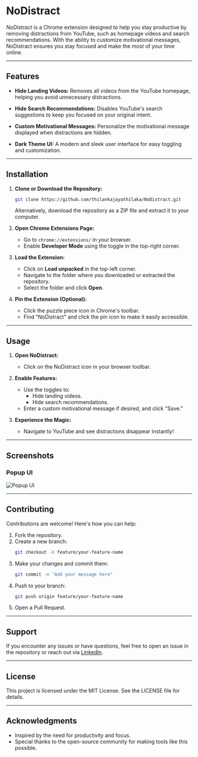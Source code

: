 # NoDistract

_NoDistract_ is a Chrome extension designed to help you stay productive by removing distractions from YouTube, such as homepage videos and search recommendations. With the ability to customize motivational messages, NoDistract ensures you stay focused and make the most of your time online.

---

## **Features**

- **Hide Landing Videos:**
  Removes all videos from the YouTube homepage, helping you avoid unnecessary distractions.

- **Hide Search Recommendations:**
  Disables YouTube's search suggestions to keep you focused on your original intent.

- **Custom Motivational Messages:**
  Personalize the motivational message displayed when distractions are hidden.

- **Dark Theme UI:**
  A modern and sleek user interface for easy toggling and customization.

---

## **Installation**

1. **Clone or Download the Repository:**
   ```bash
   git clone https://github.com/thilankajayathilaka/NoDistract.git
   ```
   Alternatively, download the repository as a ZIP file and extract it to your computer.

2. **Open Chrome Extensions Page:**
   - Go to `chrome://extensions/` in your browser.
   - Enable **Developer Mode** using the toggle in the top-right corner.

3. **Load the Extension:**
   - Click on **Load unpacked** in the top-left corner.
   - Navigate to the folder where you downloaded or extracted the repository.
   - Select the folder and click **Open**.

4. **Pin the Extension (Optional):**
   - Click the puzzle piece icon in Chrome's toolbar.
   - Find "NoDistract" and click the pin icon to make it easily accessible.

---

## **Usage**

1. **Open NoDistract:**
   - Click on the NoDistract icon in your browser toolbar.

2. **Enable Features:**
   - Use the toggles to:
     - Hide landing videos.
     - Hide search recommendations.
   - Enter a custom motivational message if desired, and click "Save."

3. **Experience the Magic:**
   - Navigate to YouTube and see distractions disappear instantly!

---

## **Screenshots**

### **Popup UI**

![Popup UI](https://github.com/user-attachments/assets/7b2f3e18-b45f-436c-a4d0-4462f203f029)


---

## **Contributing**

Contributions are welcome! Here's how you can help:

1. Fork the repository.
2. Create a new branch:
   ```bash
   git checkout -b feature/your-feature-name
   ```
3. Make your changes and commit them:
   ```bash
   git commit -m "Add your message here"
   ```
4. Push to your branch:
   ```bash
   git push origin feature/your-feature-name
   ```
5. Open a Pull Request.

---

## **Support**

If you encounter any issues or have questions, feel free to open an issue in the repository or reach out via [LinkedIn](https://www.linkedin.com/in/thilanka-jayathilak).

---

## **License**

This project is licensed under the MIT License. See the LICENSE file for details.

---

## **Acknowledgments**

- Inspired by the need for productivity and focus.
- Special thanks to the open-source community for making tools like this possible.

